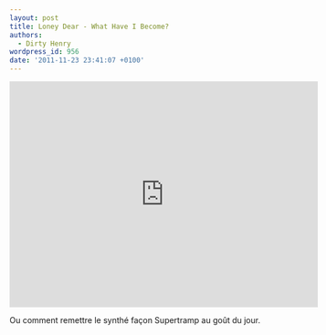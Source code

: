 ```yaml
---
layout: post
title: Loney Dear - What Have I Become?
authors:
  - Dirty Henry
wordpress_id: 956
date: '2011-11-23 23:41:07 +0100'
---
```

<iframe width="540" height="396" src="http://www.youtube.com/embed/Vj3iRiVj40g" frameborder="0" allowfullscreen></iframe>

Ou comment remettre le synthé façon Supertramp au goût du jour.
